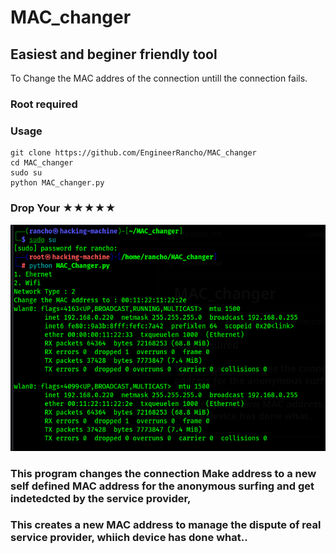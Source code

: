 # MAC_changer

## Easiest and beginer friendly tool

To Change the MAC addres of the connection untill the connection fails. 

### Root required

### Usage
```
git clone https://github.com/EngineerRancho/MAC_changer
cd MAC_changer
sudo su
python MAC_changer.py
```
### Drop Your ★★★★★

![](.Screenshot.png)

### This program changes the connection Make address to a new self defined MAC address for the anonymous surfing and get indetedcted by the service provider,
### This creates a new MAC address to manage the dispute of real service provider, whiich device has done what..

